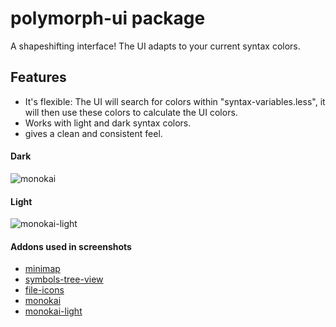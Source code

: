# polymorph-ui package

A shapeshifting interface! The UI adapts to your current syntax colors.

## Features

* It's flexible: The UI will search for colors within "syntax-variables.less", it will then use these colors to calculate the UI colors.
* Works with light and dark syntax colors.
* gives a clean and consistent feel.

#### Dark
![monokai](http://i.imgur.com/sgztCJP.png)

#### Light
![monokai-light](http://i.imgur.com/827xZzc.png)

#### Addons used in screenshots
* [minimap](https://atom.io/packages/minimap)
* [symbols-tree-view](https://atom.io/packages/symbols-tree-view)
* [file-icons](https://atom.io/packages/file-icons)
* [monokai](https://atom.io/packages/monokai)
* [monokai-light](https://atom.io/packages/monokai-light)
